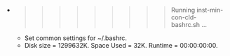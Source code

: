 * >>>>>>>>> Running inst-min-con-cld-bashrc.sh ...
  * Set common settings for ~/.bashrc.
  * Disk size = 1299632K. Space Used = 32K. Runtime = 00:00:00:00.
